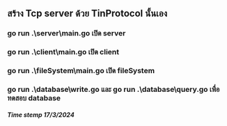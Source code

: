 ## สร้าง Tcp server ด้วย TinProtocol นั้นเอง 
### go run .\server\main.go เปิด server 
### go run .\client\main.go เปิด client
### go run .\fileSystem\main.go เปิด fileSystem
### go run .\database\write.go และ go run .\database\query.go เพื่อทดสอบ database

##### Time stemp 17/3/2024
